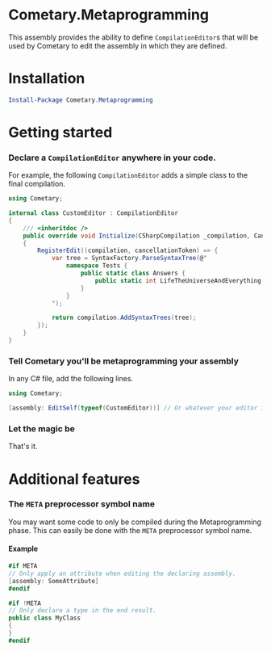 ﻿Cometary.Metaprogramming
========================

This assembly provides the ability to define `CompilationEditor`s that will be used by Cometary to edit the assembly in which they are defined.

# Installation
```powershell
Install-Package Cometary.Metaprogramming
```

# Getting started
### Declare a `CompilationEditor` anywhere in your code.
For example, the following `CompilationEditor` adds a simple class to the final compilation.

```csharp
using Cometary;

internal class CustomEditor : CompilationEditor
{
	/// <inheritdoc />
	public override void Initialize(CSharpCompilation _compilation, CancellationToken _cancellationToken)
	{
		RegisterEdit((compilation, cancellationToken) => {
			var tree = SyntaxFactory.ParseSyntaxTree(@"
                namespace Tests {
                    public static class Answers {
                        public static int LifeTheUniverseAndEverything => 42;
                    }
                }
            ");

            return compilation.AddSyntaxTrees(tree);
		});
	}
}
```

### Tell Cometary you'll be metaprogramming your assembly
In any C# file, add the following lines.
```csharp
using Cometary;

[assembly: EditSelf(typeof(CustomEditor))] // Or whatever your editor is named.
```

### Let the magic be
That's it.

# Additional features

### The `META` preprocessor symbol name
You may want some code to only be compiled during the Metaprogramming phase. This can easily be done with the `META` preprocessor symbol name.

#### Example
```csharp
#if META
// Only apply an attribute when editing the declaring assembly.
[assembly: SomeAttribute]
#endif

#if !META
// Only declare a type in the end result.
public class MyClass
{
}
#endif
```
